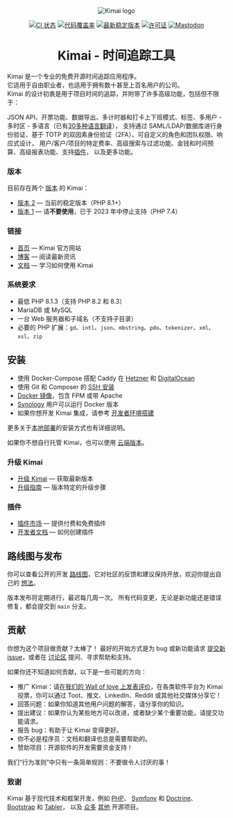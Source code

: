 <p align="center">
    <img src="https://raw.githubusercontent.com/kimai/images/main/repository-header.png" alt="Kimai logo">
</p>

<p align="center">
    <a href="https://github.com/kimai/kimai/actions"><img alt="CI 状态" src="https://github.com/kimai/kimai/actions/workflows/testing.yaml/badge.svg"></a>
    <a href="https://codecov.io/gh/kimai/kimai"><img alt="代码覆盖率" src="https://codecov.io/gh/kimai/kimai/branch/main/graph/badge.svg"></a>
    <a href="https://packagist.org/packages/kimai/kimai"><img alt="最新稳定版本" src="https://poser.pugx.org/kimai/kimai/v/stable"></a>
    <a href="https://www.gnu.org/licenses/agpl-3.0.en.html"><img alt="许可证" src="https://poser.pugx.org/kimai/kimai/license"></a>
    <a href="https://phpc.social/@kimai" rel="me"><img alt="Mastodon" src="https://img.shields.io/badge/toot-%40kimai-8c8dff"></a>
</p>

<h1 align="center">Kimai - 时间追踪工具</h1>

Kimai 是一个专业的免费开源时间追踪应用程序。  
它适用于自由职业者，也适用于拥有数十甚至上百名用户的公司。  
Kimai 的设计初衷是用于项目时间的追踪，并附带了许多高级功能，包括但不限于：

JSON API、开票功能、数据导出、多计时器和打卡上下班模式、标签、多用户 - 多时区 - 多语言（已有[30多种语言翻译](https://hosted.weblate.org/projects/kimai/)），
支持通过 SAML/LDAP/数据库进行身份验证、基于 TOTP 的双因素身份验证（2FA）、可自定义的角色和团队权限、响应式设计，
用户/客户/项目的特定费率、高级搜索与过滤功能、金钱和时间预算、高级报表功能、支持[插件](https://www.kimai.org/store/)，
以及更多功能。

### 版本

目前存在两个 [版本](https://www.kimai.org/documentation/versions.html) 的 Kimai：

- [版本 2](https://github.com/kimai/kimai) — 当前的稳定版本（PHP 8.1+）
- [版本 1](https://github.com/kimai/kimai/tree/1.x) — 请**不要使用**，已于 2023 年中停止支持（PHP 7.4）

### 链接

- [首页](https://www.kimai.org) — Kimai 官方网站
- [博客](https://www.kimai.org/blog/) — 阅读最新资讯
- [文档](https://www.kimai.org/documentation/) — 学习如何使用 Kimai

### 系统要求

- 最低 PHP 8.1.3（支持 PHP 8.2 和 8.3）
- MariaDB 或 MySQL
- 一台 Web 服务器和子域名（不支持子目录）
- 必要的 PHP 扩展：`gd`、`intl`、`json`、`mbstring`、`pdo`、`tokenizer`、`xml`、`xsl`、`zip`

## 安装

- 使用 Docker-Compose 搭配 Caddy 在 [Hetzner](https://www.kimai.org/documentation/hosting-hetzner-cloud.html) 和 [DigitalOcean](https://www.kimai.org/documentation/hosting-digital-ocean.html)
- 使用 Git 和 Composer 的 [SSH 安装](https://www.kimai.org/documentation/installation.html)
- [Docker 镜像](https://hub.docker.com/r/kimai/kimai2)，包含 FPM 或带 Apache
- [Synology](https://www.kimai.org/documentation/synology.html) 用户可以运行 Docker 版本
- 如果你想开发 Kimai 集成，请参考 [开发者环境搭建](https://www.kimai.org/documentation/developers.html)

更多关于[本地部署](https://www.kimai.org/documentation/chapter-on-premise.html)的安装方式也有详细说明。

如果你不想自行托管 Kimai，也可以使用 [云端版本](https://www.kimai.cloud/)。

### 升级 Kimai

- [升级 Kimai](https://www.kimai.org/documentation/updates.html) — 获取最新版本
- [升级指南](UPGRADING.md) — 版本特定的升级步骤

### 插件

- [插件市场](https://www.kimai.org/store/) — 提供付费和免费插件
- [开发者文档](https://www.kimai.org/documentation/developers.html) — 如何创建插件

## 路线图与发布

你可以查看公开的开发 [路线图](https://github.com/orgs/kimai/projects/2)，它对社区的反馈和建议保持开放，欢迎你提出自己的 [想法](https://github.com/kimai/kimai/issues)。

版本发布将定期进行，最迟每几周一次。
所有代码变更，无论是新功能还是错误修复，都会提交到 `main` 分支。

## 贡献

你想为这个项目做贡献？太棒了！
最好的开始方式是为 bug 或新功能请求 [提交新 issue](https://github.com/kimai/kimai/issues)，或者在 [讨论区](https://github.com/kimai/kimai/discussions) 提问、寻求帮助和支持。

如果你还不知道如何贡献，以下是一些可能的方向：

- 推广 Kimai：请[在我们的 Wall of love 上发表评价](https://love.kimai.org)，在各类软件平台为 Kimai 投票，你可以通过 Toot、推文、LinkedIn、Reddit 或其他社交媒体分享它！
- 回答问题：如果你知道其他用户问题的解答，请分享你的知识。
- 提出建议：如果你认为某些地方可以改进，或者缺少某个重要功能，请提交功能请求。
- 报告 bug：有助于让 Kimai 变得更好。
- 你不必是程序员：文档和翻译也总是需要帮助的。
- 赞助项目：开源软件的开发需要资金支持！

我们“行为准则”中只有一条简单规则：不要做令人讨厌的事！

### 致谢

Kimai 基于现代技术和框架开发，例如 [PHP](https://www.php.net/)、
[Symfony](https://github.com/symfony/symfony) 和 [Doctrine](https://github.com/doctrine/)、
[Bootstrap](https://github.com/twbs/bootstrap) 和 [Tabler](https://tabler.io/)，
以及 [众多](composer.json) [其他](package.json) 开源项目。